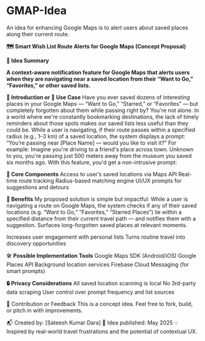 # GMAP-Idea
An idea for enhancing Google Maps is to alert users about saved places along their current route.


**🗺️ Smart Wish List Route Alerts for Google Maps (Concept Proposal)**

**🧠 Idea Summary**

**A context-aware notification feature for Google Maps that alerts users when they are navigating near a saved location from their “Want to Go,” “Favorites,” or other saved lists.**

**🚀 Introduction or 📍 Use Case**
Have you ever saved dozens of interesting places in your Google Maps — “Want to Go,” “Starred,” or “Favorites” — but completely forgotten about them while passing right by? You're not alone.
In a world where we're constantly bookmarking destinations, the lack of timely reminders about those spots makes our saved lists less useful than they could be.
While a user is navigating, if their route passes within a specified radius (e.g., 1–3 km) of a saved location, the system displays a prompt:
“You’re passing near [Place Name] — would you like to visit it?”
For example:
Imagine you're driving to a friend's place across town. Unknown to you, you're passing just 500 meters away from the museum you saved six months ago. With this feature, you'd get a non-intrusive prompt:

**🔧 Core Components**
Access to user’s saved locations via Maps API
Real-time route tracking
Radius-based matching engine
UI/UX prompts for suggestions and detours

**🚀 Benefits**
My proposed solution is simple but impactful:
While a user is navigating a route on Google Maps, the system checks if any of their saved locations (e.g. “Want to Go,” “Favorites,” “Starred Places”) lie within a specified distance from their current travel path — and notifies them with a suggestion.
Surfaces long-forgotten saved places at relevant moments.

Increases user engagement with personal lists
Turns routine travel into discovery opportunities

🛠️ **Possible Implementation Tools**
Google Maps SDK (Android/iOS)
Google Places API
Background location services
Firebase Cloud Messaging (for smart prompts)

**🔒 Privacy Considerations**
All saved location scanning is local
No 3rd-party data scraping
User control over prompt frequency and list sources

🤝 Contribution or Feedback
This is a concept idea. Feel free to fork, build, or pitch in with improvements.

📬 Created by: [Sateesh Kumar Dara]
🧠 Idea published: May 2025
💡 Inspired by real-world travel frustrations and the potential of contextual UX.
